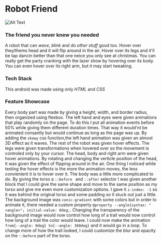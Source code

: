 # Robot Friend

![Alt Text](https://ezgif.com/optimize/ezgif-24e9f8948cd25b.gif)

### The friend you never knew you needed
A robot that can *wave*, *blink* and do *other stuff* good too. Hover over they/thems head and it will flip around in the air. Hover over its legs and it'll be tap dancin better than that one neice you only see at christmas. You can really get the party cranking with the lazer show by hovering over its body. You can even hover over its right arm, but it may start tweaking.

### Tech Stack
This android was made using only *HTML* and *CSS*

### Feature Showcase
Every body part was made by giving a height, width, and border radius, then organized using flexbox. The left hand and eyes were given animations that play randomly on the page. To do this I put all animation events before 50% while giving them different duration times. That way it would'nt be animated consantly but would continue as long as the page was up. By adding the ```skewy``` css function,the left hand animation was given an almost 3D effect as it waves. The rest of the robot was given hover effects. The legs were given transformations when hovered over so the movement is controled only by your cursor. The head, body and right arm were given hover animations. By rotating and changing the verticle position of the head, it was given the effect of flipping around in the air. One thing I noticed while testing the hover effects is the more the animation moves, the less convienient it is to hover over it. The body was a little more complicated to do. By giving the torso a ```::before ``` and ```::after``` selector I was given another block that I could give the same shape and move to the same position as my torso and give me even more customization options. I gave it ```z-index: -1``` so it was behind the original torso and some padding so it stuck out just a little. The background image was ```conic-gradient``` with some colors but in order to animate it, there needed a custom property ```@property --angle{syntax: "<angle>"; initial-value: 0deg;```. Changing the transparency of the background image would now control how long of a trail would now control how long of a trail the color would leave. I could now make the animation ```from{--angle: 0deg} to{--angle: 360deg}``` and it would go in a loop. To change more of how the trail looked, I could customize the blur and opacity on the ```::before``` part of the torso. 

